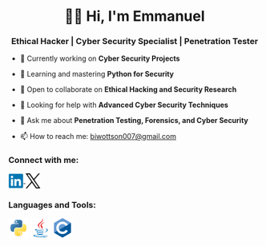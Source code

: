 <h1 align="center">👨‍💻 Hi, I'm Emmanuel</h1>
<h3 align="center">Ethical Hacker | Cyber Security Specialist | Penetration Tester</h3>

- 🔭 Currently working on **Cyber Security Projects**

- 🌱 Learning and mastering **Python for Security**

- 👯 Open to collaborate on **Ethical Hacking and Security Research**

- 🤝 Looking for help with **Advanced Cyber Security Techniques**

- 💬 Ask me about **Penetration Testing, Forensics, and Cyber Security**

- 📫 How to reach me: [biwottson007@gmail.com](mailto:biwottson007@gmail.com)

<h3 align="left">Connect with me:</h3>
<p align="left">
  <a href="https://linkedin.com/in/biwottson" target="blank">
    <img align="center" src="https://raw.githubusercontent.com/devicons/devicon/master/icons/linkedin/linkedin-original.svg" alt="linkedin" height="30" width="30" />
  </a>
  <a href="https://twitter.com/Emman_Tyson" target="blank">
    <img align="center" src="https://raw.githubusercontent.com/devicons/devicon/master/icons/twitter/twitter-original.svg" alt="twitter" height="30" width="30" />
  </a>
  <!-- Add more social media links as needed -->
</p>

<h3 align="left">Languages and Tools:</h3>
<p align="left">
  <img src="https://raw.githubusercontent.com/devicons/devicon/master/icons/python/python-original.svg" alt="python" width="40" height="40"/>
  <img src="https://raw.githubusercontent.com/devicons/devicon/master/icons/java/java-original.svg" alt="java" width="40" height="40"/>
  <img src="https://raw.githubusercontent.com/devicons/devicon/master/icons/c/c-original.svg" alt="c" width="40" height="40"/>
  <!-- Add more languages and tools relevant to your profile -->
</p>
